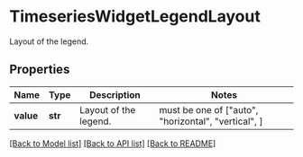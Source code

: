 # TimeseriesWidgetLegendLayout

Layout of the legend.
## Properties
Name | Type | Description | Notes
------------ | ------------- | ------------- | -------------
**value** | **str** | Layout of the legend. |  must be one of ["auto", "horizontal", "vertical", ]

[[Back to Model list]](README.md#documentation-for-models) [[Back to API list]](README.md#documentation-for-api-endpoints) [[Back to README]](README.md)


